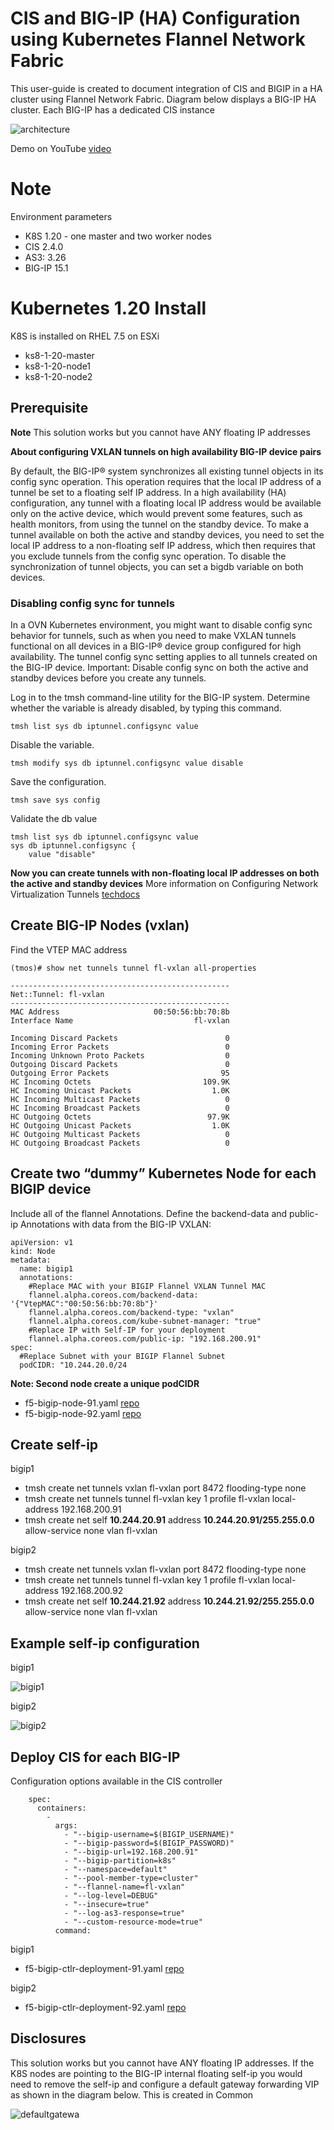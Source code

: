 # CIS and BIG-IP (HA) Configuration using Kubernetes Flannel Network Fabric

This user-guide is created to document integration of CIS and BIGIP in a HA cluster using Flannel Network Fabric. Diagram below displays a BIG-IP HA cluster. Each BIG-IP has a dedicated CIS instance 

![architecture](https://github.com/mdditt2000/k8s-bigip-ctlr/blob/main/user_guides/k8s-ha/diagrams/2021-05-19_11-19-07.png)

Demo on YouTube [video](https://www.youtube.com/watch?v=nXvRpBv8V_8)

# Note

Environment parameters

* K8S 1.20 - one master and two worker nodes
* CIS 2.4.0
* AS3: 3.26
* BIG-IP 15.1

# Kubernetes 1.20 Install

K8S is installed on RHEL 7.5 on ESXi

* ks8-1-20-master  
* ks8-1-20-node1
* ks8-1-20-node2

## Prerequisite

**Note** This solution works but you cannot have ANY floating IP addresses

**About configuring VXLAN tunnels on high availability BIG-IP device pairs**

By default, the BIG-IP® system synchronizes all existing tunnel objects in its config sync operation. This operation requires that the local IP address of a tunnel be set to a floating self IP address. In a high availability (HA) configuration, any tunnel with a floating local IP address would be available only on the active device, which would prevent some features, such as health monitors, from using the tunnel on the standby device. To make a tunnel available on both the active and standby devices, you need to set the local IP address to a non-floating self IP address, which then requires that you exclude tunnels from the config sync operation. To disable the synchronization of tunnel objects, you can set a bigdb variable on both devices.

### Disabling config sync for tunnels
In a OVN Kubernetes environment, you might want to disable config sync behavior for tunnels, such as when you need to make VXLAN tunnels functional on all devices in a BIG-IP® device group configured for high availability. The tunnel config sync setting applies to all tunnels created on the BIG-IP device. Important: Disable config sync on both the active and standby devices before you create any tunnels.

Log in to the tmsh command-line utility for the BIG-IP system. Determine whether the variable is already disabled, by typing this command.

    tmsh list sys db iptunnel.configsync value

Disable the variable.

    tmsh modify sys db iptunnel.configsync value disable

Save the configuration.

    tmsh save sys config

Validate the db value

```
tmsh list sys db iptunnel.configsync value
sys db iptunnel.configsync {
    value "disable"
```

**Now you can create tunnels with non-floating local IP addresses on both the active and standby devices** More information on Configuring Network Virtualization Tunnels [techdocs](https://techdocs.f5.com/kb/en-us/products/big-ip_ltm/manuals/product/bigip-tmos-tunnels-ipsec-12-1-0/2.html)

## Create BIG-IP Nodes (vxlan)

Find the VTEP MAC address

```
(tmos)# show net tunnels tunnel fl-vxlan all-properties

-------------------------------------------------
Net::Tunnel: fl-vxlan
-------------------------------------------------
MAC Address                     00:50:56:bb:70:8b
Interface Name                           fl-vxlan

Incoming Discard Packets                        0
Incoming Error Packets                          0
Incoming Unknown Proto Packets                  0
Outgoing Discard Packets                        0
Outgoing Error Packets                         95
HC Incoming Octets                         109.9K
HC Incoming Unicast Packets                  1.0K
HC Incoming Multicast Packets                   0
HC Incoming Broadcast Packets                   0
HC Outgoing Octets                          97.9K
HC Outgoing Unicast Packets                  1.0K
HC Outgoing Multicast Packets                   0
HC Outgoing Broadcast Packets                   0
```

## Create two “dummy” Kubernetes Node for each BIGIP device

Include all of the flannel Annotations. Define the backend-data and public-ip Annotations with data from the BIG-IP VXLAN:

```
apiVersion: v1
kind: Node
metadata:
  name: bigip1
  annotations:
    #Replace MAC with your BIGIP Flannel VXLAN Tunnel MAC
    flannel.alpha.coreos.com/backend-data: '{"VtepMAC":"00:50:56:bb:70:8b"}'
    flannel.alpha.coreos.com/backend-type: "vxlan"
    flannel.alpha.coreos.com/kube-subnet-manager: "true"
    #Replace IP with Self-IP for your deployment
    flannel.alpha.coreos.com/public-ip: "192.168.200.91"
spec:
  #Replace Subnet with your BIGIP Flannel Subnet
  podCIDR: "10.244.20.0/24
```

**Note: Second node create a unique podCIDR**

* f5-bigip-node-91.yaml [repo](https://github.com/mdditt2000/k8s-bigip-ctlr/blob/main/user_guides/k8s-ha/big-ip-91/f5-bigip-node-91.yaml)
* f5-bigip-node-92.yaml [repo](https://github.com/mdditt2000/k8s-bigip-ctlr/blob/main/user_guides/k8s-ha/big-ip-92/f5-bigip-node-92.yaml)

## Create self-ip

bigip1

* tmsh create net tunnels vxlan fl-vxlan port 8472 flooding-type none
* tmsh create net tunnels tunnel fl-vxlan key 1 profile fl-vxlan local-address 192.168.200.91
* tmsh create net self **10.244.20.91** address **10.244.20.91/255.255.0.0** allow-service none vlan fl-vxlan

bigip2

* tmsh create net tunnels vxlan fl-vxlan port 8472 flooding-type none
* tmsh create net tunnels tunnel fl-vxlan key 1 profile fl-vxlan local-address 192.168.200.92
* tmsh create net self **10.244.21.92** address **10.244.21.92/255.255.0.0** allow-service none vlan fl-vxlan

## Example self-ip configuration

bigip1

![bigip1](https://github.com/mdditt2000/k8s-bigip-ctlr/blob/main/user_guides/k8s-ha/diagrams/2021-04-13_10-08-15.png)

bigip2

![bigip2](https://github.com/mdditt2000/k8s-bigip-ctlr/blob/main/user_guides/k8s-ha/diagrams/2021-04-13_10-10-04.png)

## Deploy CIS for each BIG-IP

Configuration options available in the CIS controller
```
    spec: 
      containers: 
        - 
          args: 
            - "--bigip-username=$(BIGIP_USERNAME)"
            - "--bigip-password=$(BIGIP_PASSWORD)"
            - "--bigip-url=192.168.200.91"
            - "--bigip-partition=k8s"
            - "--namespace=default"
            - "--pool-member-type=cluster"
            - "--flannel-name=fl-vxlan"
            - "--log-level=DEBUG"
            - "--insecure=true"
            - "--log-as3-response=true"
            - "--custom-resource-mode=true"
          command: 
```

bigip1
* f5-bigip-ctlr-deployment-91.yaml [repo](https://github.com/mdditt2000/k8s-bigip-ctlr/blob/main/user_guides/k8s-ha/big-ip-91/f5-bigip-ctlr-deployment-91.yaml)

bigip2
* f5-bigip-ctlr-deployment-92.yaml [repo](https://github.com/mdditt2000/k8s-bigip-ctlr/blob/main/user_guides/k8s-ha/big-ip-92/f5-bigip-ctlr-deployment-92.yaml)

## Disclosures

This solution works but you cannot have ANY floating IP addresses. If the K8S nodes are pointing to the BIG-IP internal floating self-ip you would need to remove the self-ip and configure a default gateway forwarding VIP as shown in the diagram below. This is created in Common
 
 ![defaultgatewa](https://github.com/mdditt2000/k8s-bigip-ctlr/blob/main/user_guides/k8s-ha/diagrams/2021-04-13_13-17-33.png)